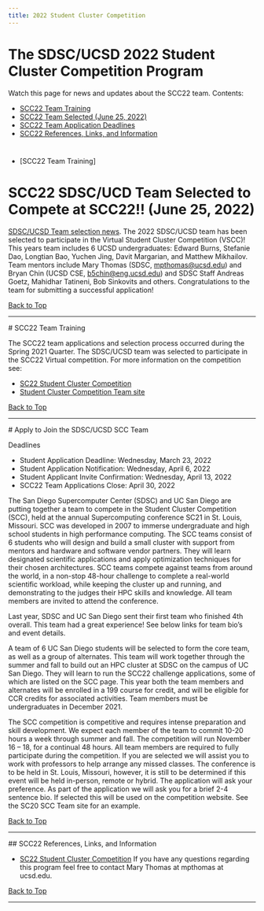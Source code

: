 ```yaml
---
title: 2022 Student Cluster Competition
---
```


# The SDSC/UCSD 2022 Student Cluster Competition Program

Watch this page for news and updates about the SCC22 team.
<a name="top">Contents:
* [SCC22 Team Training](#training)
* [SCC22 Team Selected (June 25, 2022)](#news-selected)
* [SCC22 Team Application Deadlines](#apply)
* [SCC22 References, Links, and Information](#refs)

#
* [SCC22 Team Training]<a name="training"></a>

# SCC22 SDSC/UCD Team Selected to Compete at SCC22!! (June 25, 2022)<a name="news-selected"></a>

[SDSC/UCSD Team selection news](https://hpc-students.sdsc.edu/2022-06-18-SDSC-UCSD-Team-Selected-for-SCC22/). The 2022 SDSC/UCSD team has been selected to participate in the Virtual Student Cluster Competition (VSCC)! This years team includes 6 UCSD undergraduates:  Edward Burns, Stefanie Dao, Longtian Bao, Yuchen Jing, Davit Margarian, and Matthew Mikhailov. Team mentors include Mary Thomas (SDSC, mpthomas@ucsd.edu) and Bryan Chin (UCSD CSE, b5chin@eng.ucsd.edu) and SDSC Staff Andreas Goetz, Mahidhar Tatineni, Bob Sinkovits and others. Congratulations to the team for submitting a successful application!

[Back to Top](#top)
<hr>
# SCC22 Team Training<a name="training"></a>

The SCC22 team applications and selection process occurred during the Spring 2021 Quarter. The SDSC/UCSD team was selected to participate in the SCC22 Virtual competition. For more information on the competition see: </p>

-   [SC22 Student Cluster Competition](https://sc22.supercomputing.org/program/studentssc/student-cluster-competition/)
-   [Student Cluster Competition Team site](https://www.studentclustercompetition.us/)

[Back to Top](#top)
<hr>
# Apply to Join the SDSC/UCSD SCC Team<a name="apply"></a>

Deadlines
* Student Application Deadline: Wednesday, March 23, 2022
* Student Application Notification: Wednesday, April 6, 2022
* Student Applicant Invite Confirmation: Wednesday, April 13, 2022
* SCC22 Team Applications Close: April 30, 2022

The San Diego Supercomputer Center (SDSC) and UC San Diego are putting together a team to compete in the Student Cluster Competition (SCC), held at the annual Supercomputing conference SC21 in St. Louis, Missouri. SCC was developed in 2007 to immerse undergraduate and high school students in high performance computing. The SCC teams consist of 6 students who will design and build a small cluster with support from mentors and hardware and software vendor partners. They will learn designated scientific applications and apply optimization techniques for their chosen architectures. SCC teams compete against teams from around the world, in a non-stop 48-hour challenge to complete a real-world scientific workload, while keeping the cluster up and running, and demonstrating to the judges their HPC skills and knowledge. All team members are invited to attend the conference.

Last year, SDSC and UC San Diego sent their first team who finished 4th overall. This team had a great experience! See below links for team bio’s and event details.

A team of 6 UC San Diego students will be selected to form the core team, as well as a group of alternates. This team will work together through the summer and fall to build out an HPC cluster at SDSC on the campus of UC San Diego. They will learn to run the SCC22 challenge applications, some of which are listed on the SCC page. This year both the team members and alternates will be enrolled in a 199 course for credit, and will be eligible for CCR credits for associated activities. Team members must be undergraduates in December 2021.

The SCC competition is competitive and requires intense preparation and skill development. We expect each member of the team to commit 10-20 hours a week through summer and fall. The competition will run November 16 – 18, for a continual 48 hours. All team members are required to fully participate during the competition. If you are selected we will assist you to work with professors to help arrange any missed classes. The conference is to be held in St. Louis, Missouri, however, it is still to be determined if this event will be held in-person, remote or hybrid. The application will ask your preference. As part of the application we will ask you for a brief 2-4 sentence bio. If selected this will be used on the competition website. See the SC20 SCC Team site for an example.

[Back to Top](#top)
<hr>
## SCC22 References, Links, and Information<a name="refs"></a>

-   [SC22 Student Cluster Competition](https://sc22.supercomputing.org/program/studentssc/student-cluster-competition/)
    If you have any questions regarding this program feel free to contact Mary Thomas at mpthomas at ucsd.edu.

[Back to Top](#top)
<hr>
